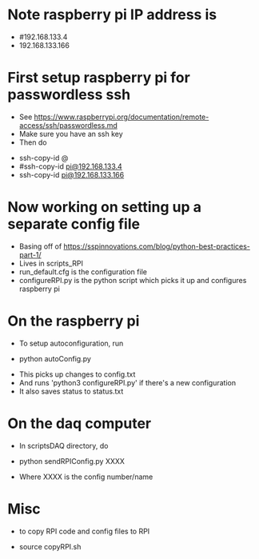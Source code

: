 

# Note raspberry pi IP address is 
* #192.168.133.4
* 192.168.133.166

# First setup raspberry pi for passwordless ssh 
* See https://www.raspberrypi.org/documentation/remote-access/ssh/passwordless.md 
* Make sure you have an ssh key 
* Then do 
- ssh-copy-id <USERNAME>@<IP-ADDRESS>
- #ssh-copy-id pi@192.168.133.4
- ssh-copy-id pi@192.168.133.166

# Now working on setting up a separate config file 
* Basing off of https://sspinnovations.com/blog/python-best-practices-part-1/
* Lives in scripts_RPI
* run_default.cfg is the configuration file 
* configureRPI.py is the python script which picks it up and configures raspberry pi

# On the raspberry pi 
* To setup autoconfiguration, run
- python autoConfig.py
* This picks up changes to config.txt
* And runs 'python3 configureRPI.py' if there's a new configuration
* It also saves status to status.txt

# On the daq computer
* In scriptsDAQ directory, do
- python sendRPIConfig.py XXXX
* Where XXXX is the config number/name

# Misc
* to copy RPI code and config files to RPI 
- source copyRPI.sh 

